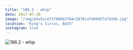 ```yaml
---
title: "186.2 - whip"
date: 2017-07-30
image: "/img/photo/e717886b3784c2878cafd04927a7d24b.jpg"
location: "King's Circus, Bath"
instagram: true
---
```


![186.2 - whip](/img/photo/e717886b3784c2878cafd04927a7d24b.jpg)
